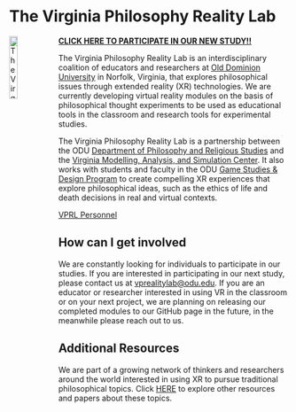 # The Virginia Philosophy Reality Lab


<img align="left" src="Images/VPRL_Logo_B_Circle_Transparent_LRes.png" alt="The Virginia Philosophy Reality Lab Logo" title="VPRL Logo" width="17%" height="17%" />

**[CLICK HERE TO PARTICIPATE IN OUR NEW STUDY!!](VPRL_Life_Death_Dilemmas.md)**

The Virginia Philosophy Reality Lab is an interdisciplinary coalition of educators and researchers at [Old Dominion University](https://www.odu.edu/) in Norfolk, Virginia, that explores philosophical issues through extended reality (XR) technologies. We are currently developing virtual reality modules on the basis of philosophical thought experiments to be used as educational tools in the classroom and research tools for experimental studies.

The Virginia Philosophy Reality Lab is a partnership between the ODU [Department of Philosophy and Religious Studies](https://www.odu.edu/philosophy) and the [Virginia Modelling, Analysis, and Simulation Center](https://www.odu.edu/vmasc). It also works with students and faculty in the ODU [Game Studies & Design Program](https://www.odu.edu/academics/programs/undergraduate/game-studies-design) to create compelling XR experiences that explore philosophical ideas, such as the ethics of life and death decisions in real and virtual contexts.

[VPRL Personnel](Personnel.md)

## How can I get involved

We are constantly looking for individuals to participate in our studies.  If you are interested in participating in our next study, please contact us at [vprealitylab@odu.edu](mailto:vprealitylab@odu.edu). If you are an educator or researcher interested in using VR in the classroom or on your next project, we are planning on releasing our completed modules to our GitHub page in the future, in the meanwhile please reach out to us.

## Additional Resources

We are part of a growing network of thinkers and researchers around the world interested in using XR to pursue traditional philosophical topics.
Click [HERE](AdditionalResources.md) to explore other resources and papers about these topics.
